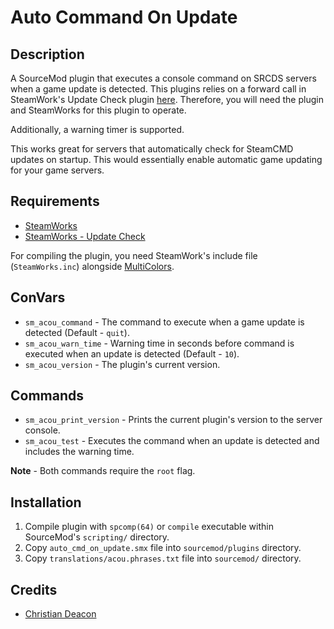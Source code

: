 # Auto Command On Update
## Description
A SourceMod plugin that executes a console command on SRCDS servers when a game update is detected. This plugins relies on a forward call in SteamWork's Update Check plugin [here](https://github.com/KyleSanderson/SteamWorks/blob/master/Pawn/UpdateCheck.sp). Therefore, you will need the plugin and SteamWorks for this plugin to operate.

Additionally, a warning timer is supported.

This works great for servers that automatically check for SteamCMD updates on startup. This would essentially enable automatic game updating for your game servers.

## Requirements
* [SteamWorks](https://forums.alliedmods.net/showthread.php?t=229556)
* [SteamWorks - Update Check](https://github.com/KyleSanderson/SteamWorks/blob/master/Pawn/UpdateCheck.sp) 

For compiling the plugin, you need SteamWork's include file (`SteamWorks.inc`) alongside [MultiColors](https://forums.alliedmods.net/showthread.php?t=247770).

## ConVars
* `sm_acou_command` - The command to execute when a game update is detected (Default - `quit`).
* `sm_acou_warn_time` - Warning time in seconds before command is executed when an update is detected (Default - `10`).
* `sm_acou_version` - The plugin's current version.

## Commands
* `sm_acou_print_version` - Prints the current plugin's version to the server console.
* `sm_acou_test` - Executes the command when an update is detected and includes the warning time.

**Note** - Both commands require the `root` flag.

## Installation
1. Compile plugin with `spcomp(64)` or `compile` executable within SourceMod's `scripting/` directory.
1. Copy `auto_cmd_on_update.smx` file into `sourcemod/plugins` directory.
1. Copy `translations/acou.phrases.txt` file into `sourcemod/` directory.

## Credits
* [Christian Deacon](https://github.com/gamemann)